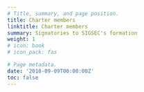 ```yaml
---
# Title, summary, and page position.
title: Charter members
linktitle: Charter members
summary: Signatories to SIGSEC's formation
weight: 1
# icon: book
# icon_pack: fas

# Page metadata.
date: '2018-09-09T00:00:00Z'
toc: false
---
```

